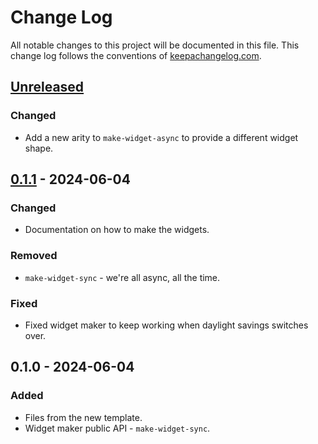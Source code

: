 # Change Log
All notable changes to this project will be documented in this file. This change log follows the conventions of [keepachangelog.com](http://keepachangelog.com/).

## [Unreleased]
### Changed
- Add a new arity to `make-widget-async` to provide a different widget shape.

## [0.1.1] - 2024-06-04
### Changed
- Documentation on how to make the widgets.

### Removed
- `make-widget-sync` - we're all async, all the time.

### Fixed
- Fixed widget maker to keep working when daylight savings switches over.

## 0.1.0 - 2024-06-04
### Added
- Files from the new template.
- Widget maker public API - `make-widget-sync`.

[Unreleased]: https://sourcehost.site/your-name/ui/compare/0.1.1...HEAD
[0.1.1]: https://sourcehost.site/your-name/ui/compare/0.1.0...0.1.1
